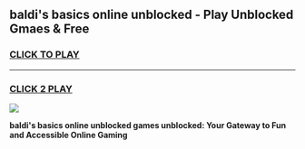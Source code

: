 
## baldi's basics online unblocked - Play Unblocked Gmaes & Free
<h3>
<a href="https://news.freeplayer.one?title=baldi's_basics_online_unblocked&ref=23F">CLICK TO PLAY</a></h3>
<hr>

<h3>
<a href="https://news.freeplayer.one?title=baldi's_basics_online_unblocked&ref=23F">CLICK 2 PLAY</a>
  
</h3>

<a href="https://news.freeplayer.one?title=baldi's_basics_online_unblocked&ref=23F/"><img src="https://clearcache.store/games.png"></a>


**baldi's basics online unblocked games unblocked: Your Gateway to Fun and Accessible Online Gaming**
